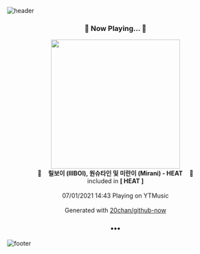 ![header](https://capsule-render.vercel.app/api?type=wave&height=170&section=header&text=Hi.%20I'm%20SHIFT&fontColor=090707&fontAlignX=45&fontAlignY=65&fontSize=100)

<h3 align="center">🎵 Now Playing... 🎵</h3>
<p align="center">
  <a href="https://music.youtube.com/watch?v=CmpPaDwNYhA">
    <img width="300" src="https://lh3.googleusercontent.com/ou5ffJL3t1BJyizawfstKbh-QBQgjAiaejcy8iHxBq-Ny9M0jsfSfxNndRLZXACFDMUGvK2b0nYb5SOL">
  </a>
  <br>
  🎵&nbsp&nbsp&nbsp <b>릴보이 (lIlBOI), 원슈타인 및 미란이 (Mirani) - HEAT</b> &nbsp&nbsp&nbsp🎵
  <br>
  included in <b>[ HEAT ]</b>
  
  <br />
  <br />
  07/01/2021 14:43 Playing on YTMusic
  <br />
  <br />
  Generated with <a href="https://github.com/20chan/github-now">20chan/github-now</a>
</p>

<h3 align="center">•••</h3>

![footer](https://capsule-render.vercel.app/api?type=wave&height=150&section=footer)
